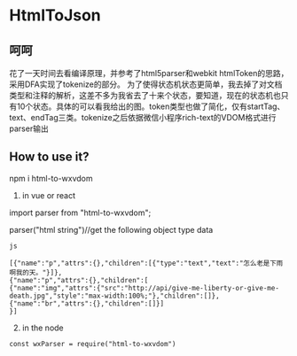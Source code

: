 # HtmlToJson

## 呵呵

花了一天时间去看编译原理，并参考了html5parser和webkit htmlToken的思路，采用DFA实现了tokenize的部分。
为了使得状态机状态更简单，我去掉了对文档类型和注释的解析，这差不多为我省去了十来个状态，要知道，现在的状态机也只有10个状态。具体的可以看我给出的图。token类型也做了简化，仅有startTag、text、endTag三类。tokenize之后依据微信小程序rich-text的VDOM格式进行parser输出

## How to use it?

npm i html-to-wxvdom

1. in vue or react

import parser from "html-to-wxvdom";

parser("html string")//get the following object type data

```
js 

[{"name":"p","attrs":{},"children":[{"type":"text","text":"怎么老是下雨啊我的天。"}]},
{"name":"p","attrs":{},"children":[
{"name":"img","attrs":{"src":"http://api/give-me-liberty-or-give-me-death.jpg","style":"max-width:100%;"},"children":[]},
{"name":"br","attrs":{},"children":[]}]
}]

```

2. in the node

`const wxParser = require("html-to-wxvdom")`
